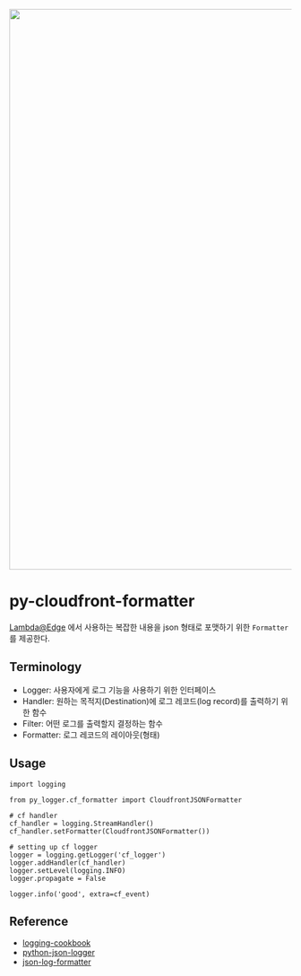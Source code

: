 <p align="center">
    <img src="log.jpg" width="1000" />
</p>

# py-cloudfront-formatter
[Lambda@Edge](https://docs.aws.amazon.com/AmazonCloudFront/latest/DeveloperGuide/lambda-event-structure.html) 에서 사용하는 복잡한 내용을 json 형태로 포맷하기 위한 `Formatter`를 제공한다.

## Terminology
- Logger: 사용자에게 로그 기능을 사용하기 위한 인터페이스
- Handler: 원하는 목적지(Destination)에 로그 레코드(log record)를 출력하기 위한 함수
- Filter: 어떤 로그를 출력할지 결정하는 함수
- Formatter: 로그 레코드의 레이아웃(형태)


## Usage
```
import logging

from py_logger.cf_formatter import CloudfrontJSONFormatter

# cf handler
cf_handler = logging.StreamHandler()
cf_handler.setFormatter(CloudfrontJSONFormatter())

# setting up cf logger
logger = logging.getLogger('cf_logger')
logger.addHandler(cf_handler)
logger.setLevel(logging.INFO)
logger.propagate = False

logger.info('good', extra=cf_event)
```


## Reference
- [logging-cookbook](https://docs.python.org/ko/3/howto/logging-cookbook.html#)
- [python-json-logger](https://github.com/madzak/python-json-logger)
- [json-log-formatter](https://github.com/marselester/json-log-formatter)
